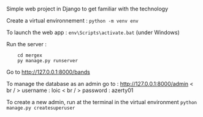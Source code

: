 Simple web project in Django to get familiar with the technology

Create a virtual environnement : 
`python -m venv env`

To launch the web app : 
`env\Scripts\activate.bat` (under Windows)

Run the server  :
```
    cd mergex
    py manage.py runserver
```

Go to http://127.0.0.1:8000/bands



To manage the database as an admin go to : http://127.0.0.1:8000/admin < br / >
username : loic < br / >
password : azerty01

To create a new admin, run at the terminal in the virtual environment `python manage.py createsuperuser`

